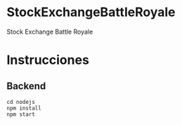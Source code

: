 # StockExchangeBattleRoyale
Stock Exchange Battle Royale


# Instrucciones

## Backend
```
cd nodejs
npm install
npm start
```
